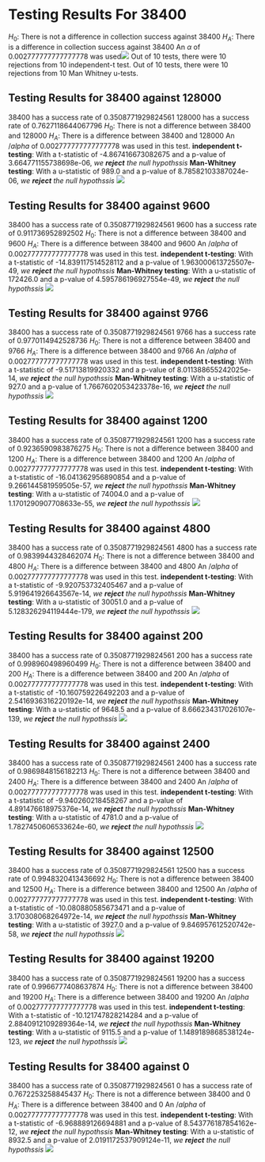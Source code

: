 # Testing Results For 38400 
$H_{0}$: There is not a difference in collection success against 38400 
$H_{A}$: There is a difference in collection success against 38400
An $\alpha$ of 0.002777777777777778 was used![](images/38400_against_all_SignalRate.png) 
Out of 10 tests, there were 10 rejections from 10 independent-t test.
Out of 10 tests, there were 10 rejections from 10 Man Whitney u-tests.
## Testing Results for 38400 against 128000 
38400 has a success rate of 0.3508771929824561
128000 has a success rate of 0.7627118644067796
$H_{0}$: There is not a difference between 38400 and 128000
$H_{A}$: There is a difference between 38400 and 128000
An $/alpha$ of 0.002777777777777778 was used in this test.
__independent t-testing__: With a t-statistic of -4.867416673082675 and a p-value of 3.664771155738698e-06, _we **reject** the null hypothssis_
__Man-Whitney testing__: With a u-statistic of 989.0 and a p-value of 8.78582103387024e-06, _we **reject** the null hypothssis_
![](images/38400_against_128000.png) 
## Testing Results for 38400 against 9600 
38400 has a success rate of 0.3508771929824561
9600 has a success rate of 0.911736952892502
$H_{0}$: There is not a difference between 38400 and 9600
$H_{A}$: There is a difference between 38400 and 9600
An $/alpha$ of 0.002777777777777778 was used in this test.
__independent t-testing__: With a t-statistic of -14.839117514528112 and a p-value of 1.963000613725507e-49, _we **reject** the null hypothssis_
__Man-Whitney testing__: With a u-statistic of 172426.0 and a p-value of 4.595786196927554e-49, _we **reject** the null hypothssis_
![](images/38400_against_9600.png) 
## Testing Results for 38400 against 9766 
38400 has a success rate of 0.3508771929824561
9766 has a success rate of 0.9770114942528736
$H_{0}$: There is not a difference between 38400 and 9766
$H_{A}$: There is a difference between 38400 and 9766
An $/alpha$ of 0.002777777777777778 was used in this test.
__independent t-testing__: With a t-statistic of -9.51713819920332 and a p-value of 8.011388655242025e-14, _we **reject** the null hypothssis_
__Man-Whitney testing__: With a u-statistic of 927.0 and a p-value of 1.7667602053423378e-16, _we **reject** the null hypothssis_
![](images/38400_against_9766.png) 
## Testing Results for 38400 against 1200 
38400 has a success rate of 0.3508771929824561
1200 has a success rate of 0.9236590983876275
$H_{0}$: There is not a difference between 38400 and 1200
$H_{A}$: There is a difference between 38400 and 1200
An $/alpha$ of 0.002777777777777778 was used in this test.
__independent t-testing__: With a t-statistic of -16.041362956890854 and a p-value of 9.266144581959505e-57, _we **reject** the null hypothssis_
__Man-Whitney testing__: With a u-statistic of 74004.0 and a p-value of 1.1701290907708633e-55, _we **reject** the null hypothssis_
![](images/38400_against_1200.png) 
## Testing Results for 38400 against 4800 
38400 has a success rate of 0.3508771929824561
4800 has a success rate of 0.9839944328462074
$H_{0}$: There is not a difference between 38400 and 4800
$H_{A}$: There is a difference between 38400 and 4800
An $/alpha$ of 0.002777777777777778 was used in this test.
__independent t-testing__: With a t-statistic of -9.920753732405467 and a p-value of 5.919641926643567e-14, _we **reject** the null hypothssis_
__Man-Whitney testing__: With a u-statistic of 30051.0 and a p-value of 5.128326294119444e-179, _we **reject** the null hypothssis_
![](images/38400_against_4800.png) 
## Testing Results for 38400 against 200 
38400 has a success rate of 0.3508771929824561
200 has a success rate of 0.998960498960499
$H_{0}$: There is not a difference between 38400 and 200
$H_{A}$: There is a difference between 38400 and 200
An $/alpha$ of 0.002777777777777778 was used in this test.
__independent t-testing__: With a t-statistic of -10.160759226492203 and a p-value of 2.5416936316220192e-14, _we **reject** the null hypothssis_
__Man-Whitney testing__: With a u-statistic of 9648.5 and a p-value of 8.666234317026107e-139, _we **reject** the null hypothssis_
![](images/38400_against_200.png) 
## Testing Results for 38400 against 2400 
38400 has a success rate of 0.3508771929824561
2400 has a success rate of 0.9869848156182213
$H_{0}$: There is not a difference between 38400 and 2400
$H_{A}$: There is a difference between 38400 and 2400
An $/alpha$ of 0.002777777777777778 was used in this test.
__independent t-testing__: With a t-statistic of -9.940260218458267 and a p-value of 4.891476618975376e-14, _we **reject** the null hypothssis_
__Man-Whitney testing__: With a u-statistic of 4781.0 and a p-value of 1.7827450606533624e-60, _we **reject** the null hypothssis_
![](images/38400_against_2400.png) 
## Testing Results for 38400 against 12500 
38400 has a success rate of 0.3508771929824561
12500 has a success rate of 0.9948320413436692
$H_{0}$: There is not a difference between 38400 and 12500
$H_{A}$: There is a difference between 38400 and 12500
An $/alpha$ of 0.002777777777777778 was used in this test.
__independent t-testing__: With a t-statistic of -10.080880585673471 and a p-value of 3.170308068264972e-14, _we **reject** the null hypothssis_
__Man-Whitney testing__: With a u-statistic of 3927.0 and a p-value of 9.846957612520742e-58, _we **reject** the null hypothssis_
![](images/38400_against_12500.png) 
## Testing Results for 38400 against 19200 
38400 has a success rate of 0.3508771929824561
19200 has a success rate of 0.9966777408637874
$H_{0}$: There is not a difference between 38400 and 19200
$H_{A}$: There is a difference between 38400 and 19200
An $/alpha$ of 0.002777777777777778 was used in this test.
__independent t-testing__: With a t-statistic of -10.121747828214284 and a p-value of 2.8840912109289364e-14, _we **reject** the null hypothssis_
__Man-Whitney testing__: With a u-statistic of 9115.5 and a p-value of 1.1489189868538124e-123, _we **reject** the null hypothssis_
![](images/38400_against_19200.png) 
## Testing Results for 38400 against 0 
38400 has a success rate of 0.3508771929824561
0 has a success rate of 0.7672253258845437
$H_{0}$: There is not a difference between 38400 and 0
$H_{A}$: There is a difference between 38400 and 0
An $/alpha$ of 0.002777777777777778 was used in this test.
__independent t-testing__: With a t-statistic of -6.968889126694881 and a p-value of 8.543776187854162e-12, _we **reject** the null hypothssis_
__Man-Whitney testing__: With a u-statistic of 8932.5 and a p-value of 2.0191172537909124e-11, _we **reject** the null hypothssis_
![](images/38400_against_0.png) 
